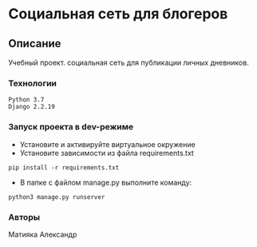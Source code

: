 # Социальная сеть для блогеров
## Описание
Учебный проект. социальная сеть для публикации личных дневников.
### Технологии
``` 
Python 3.7 
Django 2.2.19
 ```
### Запуск проекта в dev-режиме
- Установите и активируйте виртуальное окружение
- Установите зависимости из файла requirements.txt
```
pip install -r requirements.txt
``` 
- В папке с файлом manage.py выполните команду:
```
python3 manage.py runserver
```

### Авторы
Матияка Александр